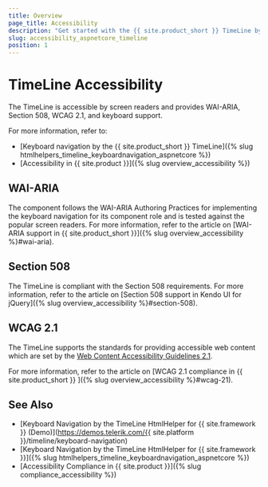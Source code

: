 ```yaml
---
title: Overview
page_title: Accessibility
description: "Get started with the {{ site.product_short }} TimeLine by Telerik UI and learn about its accessibility support for WAI-ARIA, Section 508, and WCAG 2.1."
slug: accessibility_aspnetcore_timeline
position: 1
---
```


# TimeLine Accessibility

The TimeLine is accessible by screen readers and provides WAI-ARIA, Section 508, WCAG 2.1, and keyboard support.

For more information, refer to:
* [Keyboard navigation by the {{ site.product_short }} TimeLine]({% slug htmlhelpers_timeline_keyboardnavigation_aspnetcore %})
* [Accessibility in {{ site.product }}]({% slug overview_accessibility %})

## WAI-ARIA

The component follows the WAI-ARIA Authoring Practices for implementing the keyboard navigation for its component role and is tested against the popular screen readers. For more information, refer to the article on [WAI-ARIA support in {{ site.product_short }}]({% slug overview_accessibility %}#wai-aria).

## Section 508

The TimeLine is compliant with the Section 508 requirements. For more information, refer to the article on [Section 508 support in Kendo UI for jQuery]({% slug overview_accessibility %}#section-508).

## WCAG 2.1

The TimeLine supports the standards for providing accessible web content which are set by the [Web Content Accessibility Guidelines 2.1](https://www.w3.org/TR/WCAG/).

For more information, refer to the article on [WCAG 2.1 compliance in {{ site.product_short }} ]({% slug overview_accessibility %}#wcag-21).

## See Also

* [Keyboard Navigation by the TimeLine HtmlHelper for {{ site.framework }} (Demo)](https://demos.telerik.com/{{ site.platform }}/timeline/keyboard-navigation)
* [Keyboard Navigation by the TimeLine HtmlHelper for {{ site.framework }}]({% slug htmlhelpers_timeline_keyboardnavigation_aspnetcore %})
* [Accessibility Compliance in {{ site.product }}]({% slug compliance_accessibility %})
